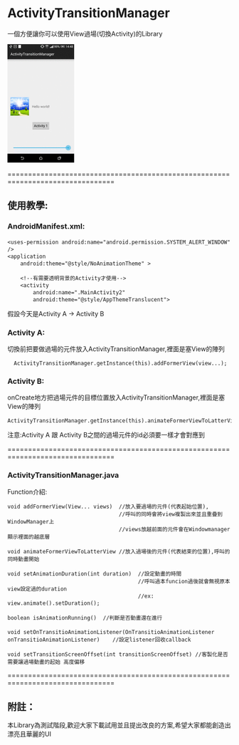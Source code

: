 # ActivityTransitionManager
一個方便讓你可以使用View過場(切換Activity)的Library

![Screenshot](https://raw.githubusercontent.com/guodong1111/ActivityTransitionManager/master/image/animation.gif)

================================================================================
## 使用教學:

### AndroidManifest.xml:

    <uses-permission android:name="android.permission.SYSTEM_ALERT_WINDOW" />
    <application  
        android:theme="@style/NoAnimationTheme" >
      
        <!--有需要透明背景的Activity才使用-->
        <activity
            android:name=".MainActivity2"
            android:theme="@style/AppThemeTranslucent">


假設今天是Activity A -> Activity B

### Activity A:

  切換前把要做過場的元件放入ActivityTransitionManager,裡面是塞View的陣列

```
  ActivityTransitionManager.getInstance(this).addFormerView(view...);

```
  
  
### Activity B:

  onCreate地方把過場元件的目標位置放入ActivityTransitionManager,裡面是塞View的陣列


```
ActivityTransitionManager.getInstance(this).animateFormerViewToLatterView(view...);

```


注意:Activity A 跟 Activity B之間的過場元件的id必須要一樣才會對應到


================================================================================
### ActivityTransitionManager.java 

Function介紹:

```
void addFormerView(View... views)  //放入要過場的元件(代表起始位置),
                                   //呼叫的同時會將view複製出來並且重疊到WindowManager上
                                   //views放越前面的元件會在Windowmanager顯示裡面的越底層
  
void animateFormerViewToLatterView //放入過場後的元件(代表結束的位置),呼叫的同時動畫開始
  
void setAnimationDuration(int duration)  //設定動畫的時間
                                         //呼叫過本funcion過後就會無視原本view設定過的duration 
                                         //ex: view.animate().setDuration();
  
boolean isAnimationRunning()  //判斷是否動畫還在進行
  
void setOnTransitioAnimationListener(OnTransitioAnimationListener onTransitioAnimationListener)    //設定listener回收callback

void setTransitionScreenOffset(int transitionScreenOffset) //客製化是否需要讓過場動畫的起始 高度偏移
```
  
  
================================================================================
## 附註：

  本Library為測試階段,歡迎大家下載試用並且提出改良的方案,希望大家都能創造出漂亮且華麗的UI
  
  

